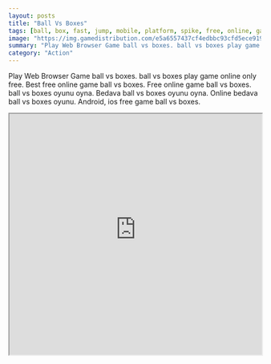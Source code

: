 ```yaml
---
layout: posts
title: "Ball Vs Boxes"
tags: [ball, box, fast, jump, mobile, platform, spike, free, online, games, oyna, game, free, games, play, play, games]
image: "https://img.gamedistribution.com/e5a6557437cf4edbbc93cfd5ece919cd.jpg"
summary: "Play Web Browser Game ball vs boxes. ball vs boxes play game online only free. Best free online game ball vs boxes. Free online game ball vs boxes. ball vs boxes oyunu oyna. Bedava ball vs boxes oyunu oyna. Online bedava ball vs boxes oyunu. Android, ios free game ball vs boxes."
category: "Action"
---
```


Play Web Browser Game ball vs boxes. ball vs boxes play game online only free. Best free online game ball vs boxes. Free online game ball vs boxes. ball vs boxes oyunu oyna. Bedava ball vs boxes oyunu oyna. Online bedava ball vs boxes oyunu. Android, ios free game ball vs boxes.

<iframe width="100%" height="480px;" src="https://html5.gamedistribution.com/e5a6557437cf4edbbc93cfd5ece919cd/"></iframe>